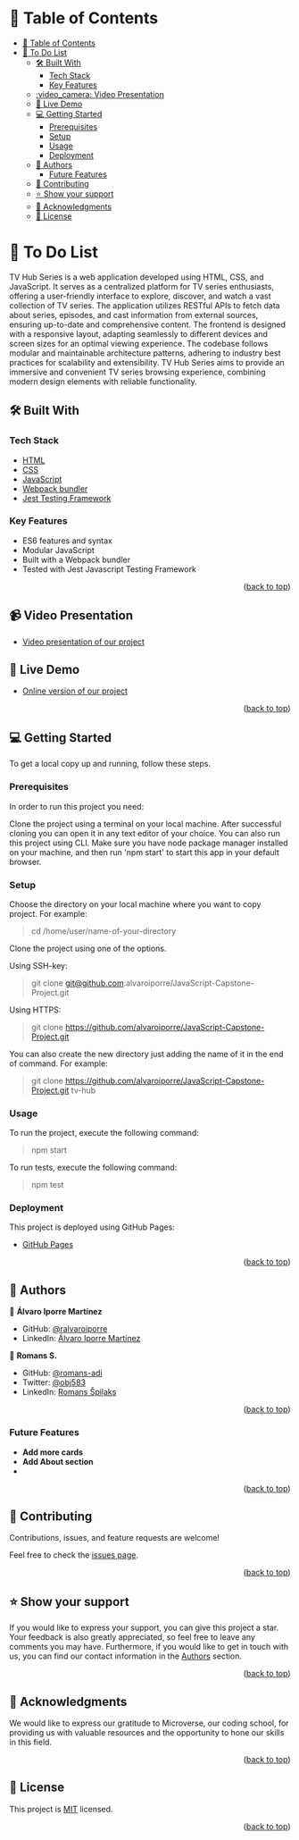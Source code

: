 <a name="readme-top"></a>

<!-- TABLE OF CONTENTS -->

# 📗 Table of Contents

- [📗 Table of Contents](#-table-of-contents)
- [📖 To Do List](#-to-do-list)
  - [🛠 Built With ](#-built-with-)
    - [Tech Stack ](#tech-stack-)
    - [Key Features ](#key-features-)
  - [:video\_camera: Video Presentation ](#video_camera-video-presentation-)
  - [:rocket: Live Demo ](#rocket-live-demo-)
  - [💻 Getting Started ](#-getting-started-)
    - [Prerequisites](#prerequisites)
    - [Setup](#setup)
    - [Usage](#usage)
    - [Deployment](#deployment)
  - [👥 Authors ](#-authors-)
    - [Future Features ](#future-features-)
  - [🤝 Contributing ](#-contributing-)
  - [⭐️ Show your support ](#️-show-your-support-)
  - [🙏 Acknowledgments ](#-acknowledgments-)
  - [📝 License ](#-license-)

<!-- PROJECT DESCRIPTION -->

# 📖 <a name="about-project">To Do List</a>

TV Hub Series is a web application developed using HTML, CSS, and JavaScript. It serves as a centralized platform for TV series enthusiasts, offering a user-friendly interface to explore, discover, and watch a vast collection of TV series. The application utilizes RESTful APIs to fetch data about series, episodes, and cast information from external sources, ensuring up-to-date and comprehensive content. The frontend is designed with a responsive layout, adapting seamlessly to different devices and screen sizes for an optimal viewing experience. The codebase follows modular and maintainable architecture patterns, adhering to industry best practices for scalability and extensibility. TV Hub Series aims to provide an immersive and convenient TV series browsing experience, combining modern design elements with reliable functionality.

## 🛠 Built With <a name="built-with"></a>

### Tech Stack <a name="tech-stack"></a>

  <ul>
    <li><a href="https://html.spec.whatwg.org/multipage/">HTML</a></li>
   <li><a href="https://www.w3.org/TR/CSS/#css">CSS</a></li>
   <li><a href="https://www.javascript.com/">JavaScript</a></li>
   <li><a href="https://webpack.js.org/">Webpack bundler</a></li>
   <li><a href="https://webpack.js.org/">Jest Testing Framework</a></li>
  </ul>

<!-- Features -->

### Key Features <a name="key-features"></a>

<ul>
  <li>ES6 features and syntax</li>
  <li>Modular JavaScript</li>
  <li>Built with a Webpack bundler</li>
  <li>Tested with Jest Javascript Testing Framework</li>
</ul>

<p align="right">(<a href="#readme-top">back to top</a>)</p>

<!-- VIDEO PRESENTATION -->

## :video_camera: Video Presentation <a name="video-presentation"></a>

- [Video presentation of our project](https://drive.google.com/file/d/17uQaO6U8fzb0Bly8rcJyXkf2fQFWTCF4/view?usp=sharing
)

<!-- LIVE DEMO -->

## :rocket: Live Demo <a name="live-demo"></a>

- [Online version of our project](https://alvaroiporre.github.io/JavaScript-Capstone-Project/)

<p align="right">(<a href="#readme-top">back to top</a>)</p>

<!-- GETTING STARTED -->

## 💻 Getting Started <a name="getting-started"></a>

To get a local copy up and running, follow these steps.

### Prerequisites

In order to run this project you need:

Clone the project using a terminal on your local machine. After successful cloning you can open it in any text editor of your choice.
You can also run this project using CLI. Make sure you have node package manager installed on your machine, and then run 'npm start' to start this app in your default browser.

### Setup

Choose the directory on your local machine where you want to copy project. For example:

> cd /home/user/name-of-your-directory

Clone the project using one of the options.

Using SSH-key:

> git clone git@github.com:alvaroiporre/JavaScript-Capstone-Project.git

Using HTTPS:

> git clone https://github.com/alvaroiporre/JavaScript-Capstone-Project.git

You can also create the new directory just adding the name of it in the end of command. For example:

> git clone https://github.com/alvaroiporre/JavaScript-Capstone-Project.git tv-hub

### Usage

To run the project, execute the following command:

> npm start

To run tests, execute the following command:

> npm test

### Deployment

This project is deployed using GitHub Pages:

- [GitHub Pages](https://pages.github.com/)

<p align="right">(<a href="#readme-top">back to top</a>)</p>

<!-- AUTHORS -->

## 👥 Authors <a name="authors"></a>

👤 **Álvaro Iporre Martínez**

- GitHub: [@ralvaroiporre](https://github.com/alvaroiporre)
- LinkedIn: [Álvaro Iporre Martínez](https://www.linkedin.com/in/%C3%A1lvaro-iporre-mart%C3%ADnez-5b05bb141/)

👤 **Romans S.**

- GitHub: [@romans-adi](https://github.com/romans-adi/)
- Twitter: [@obj583](https://twitter.com/obj583/)
- LinkedIn: [Romans Špiļaks](https://www.linkedin.com/in/obj513/)

<p align="right">(<a href="#readme-top">back to top</a>)</p>

<!-- Future Features -->

### Future Features <a name="future-features"></a>

- **Add more cards**
- **Add About section**
- 
<p align="right">(<a href="#readme-top">back to top</a>)</p>

<!-- CONTRIBUTING -->

## 🤝 Contributing <a name="contributing"></a>

Contributions, issues, and feature requests are welcome!

Feel free to check the [issues page](../../issues/).

<p align="right">(<a href="#readme-top">back to top</a>)</p>

<!-- SUPPORT -->

## ⭐️ Show your support <a name="support"></a>

If you would like to express your support, you can give this project a star. Your feedback is also greatly appreciated, so feel free to leave any comments you may have. Furthermore, if you would like to get in touch with us, you can find our contact information in the <a href="#authors">Authors</a> section.

<p align="right">(<a href="#readme-top">back to top</a>)</p>

<!-- ACKNOWLEDGEMENTS -->

## 🙏 Acknowledgments <a name="acknowledgements"></a>

We would like to express our gratitude to Microverse, our coding school, for providing us with valuable resources and the opportunity to hone our skills in this field.

<p align="right">(<a href="#readme-top">back to top</a>)</p>


<!-- LICENSE -->

## 📝 License <a name="license"></a>

This project is [MIT](LICENSE) licensed.

<p align="right">(<a href="#readme-top">back to top</a>)</p>

